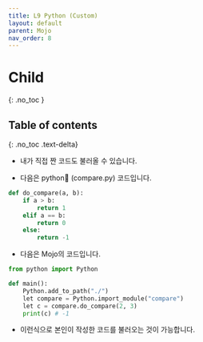```yaml
---
title: L9 Python (Custom)
layout: default
parent: Mojo
nav_order: 8
---
```


# Child
{: .no_toc }

## Table of contents
{: .no_toc .text-delta}


* 내가 직접 짠 코드도 불러올 수 있습니다.

* 다음은 python🐍 (compare.py) 코드입니다.
```python
def do_compare(a, b):
	if a > b:
		return 1
	elif a == b:
		return 0
	else:
		return -1
```

* 다음은 Mojo의 코드입니다.
```python
from python import Python

def main():
	Python.add_to_path("./")
	let compare = Python.import_module("compare")
	let c = compare.do_compare(2, 3)
	print(c) # -1
```

* 이런식으로 본인이 작성한 코드를 불러오는 것이 가능합니다.